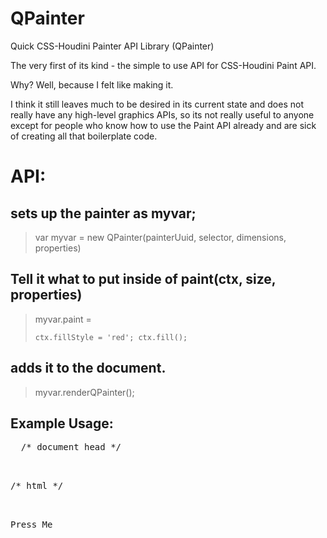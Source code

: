 # QPainter
Quick CSS-Houdini Painter API Library (QPainter)

The very first of its kind - the simple to use API for CSS-Houdini Paint API.

Why?  Well, because I felt like making it. 

I think it still leaves much to be desired in its current state and does not really have any high-level graphics APIs, so its not really useful to anyone except for people who know how to use the Paint API already and are sick of creating all that boilerplate code.

# API:

## sets up the painter as myvar;

 > var myvar = new QPainter(painterUuid, selector, dimensions, properties)
 
## Tell it what to put inside of paint(ctx, size, properties)

> myvar.paint = <pre>`ctx.fillStyle = 'red'; ctx.fill(); `</pre>
 
 ## adds it to the document.
 
 > myvar.renderQPainter();
 

## Example Usage:

<pre>
  /* document head */
<script type="module">
   
   /* import module */
	import QPainter from './qpainter.js'
	import renderQPainter from './qpainter.js'

/* create QPainter object */
	var myPainter = new QPainter('circlediv', '.navbutton', { width: 100, height: 100 }, ['--circle-color']);
	

/* tell QPainter what to paint */
	myPainter.paint = `
		   const color = properties.get('--circle-color');
							ctx.fillStyle = color;
							ctx.beginPath();
							ctx.arc(size.width / 2, size.height / 2, size.width / 2, 0, 2 * Math.PI);
							ctx.fill();
		`

 /* generate boilerplate */
		myPainter.renderQPainter();
   
   
</script>

/* html */
  <div id="button01" class="navbutton">Press Me</div>


</pre>

